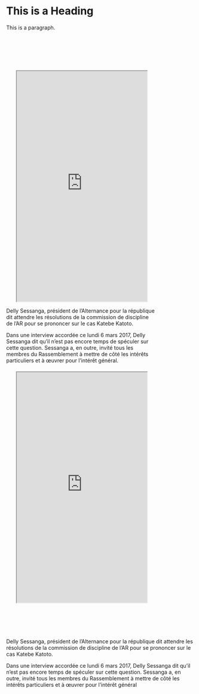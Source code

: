 






 <!DOCTYPE html>
<html>
<head>
<title>Page Title</title>
</head>
<body>

<h1>This is a Heading</h1>
<p>This is a paragraph.</p>

<div >
<div style="background-image: url('/mypages/iphone6.png'); width: 401px; height: 806px; ">
<iframe style=" margin-top: 92px; margin-left: 26px;" src="https://philolo1.github.io/OnsenUI-Places-App/" scrolling="no" class="lazy-hidden" width="349" height="617"> </iframe>

 <div>
 


Delly Sessanga, président de l’Alternance pour la république dit attendre les résolutions de la commission de discipline de l’AR pour se prononcer sur le cas  Katebe Katoto.

Dans une interview accordée ce lundi 6 mars 2017, Delly Sessanga dit qu’il n’est pas encore temps de spéculer sur cette question. Sessanga a, en outre, invité tous les membres du Rassemblement  à mettre de côté les intérêts  particuliers et à œuvrer pour l’intérêt général.



 </div>
</div>
<div style="background-image: url('/mypages/iphone6.png'); width: 401px; height: 806px; ">
<iframe style=" margin-top: 92px; margin-left: 26px;" src="https://philolo1.github.io/OnsenUI-Places-App/" scrolling="no" class="lazy-hidden" width="349" height="617"></iframe>
</div>
 <div>
Delly Sessanga, président de l’Alternance pour la république dit attendre les résolutions de la commission de discipline de l’AR pour se prononcer sur le cas  Katebe Katoto.

Dans une interview accordée ce lundi 6 mars 2017, Delly Sessanga dit qu’il n’est pas encore temps de spéculer sur cette question. Sessanga a, en outre, invité tous les membres du Rassemblement  à mettre de côté les intérêts  particuliers et à œuvrer pour l’intérêt général
 </div>
</div>

</body>
</html> 



